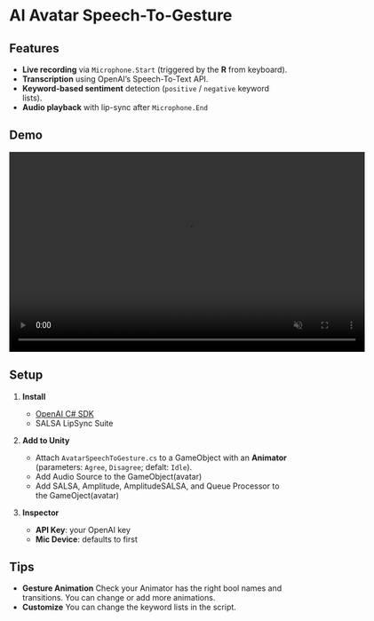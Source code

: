 # AI Avatar Speech-To-Gesture

## Features
- **Live recording** via `Microphone.Start` (triggered by the **R** from keyboard).
- **Transcription** using OpenAI’s Speech-To-Text API.
- **Keyword-based sentiment** detection (`positive` / `negative` keyword lists).
- **Audio playback**  with lip-sync after `Microphone.End`

## Demo

<video src="Demo_STG.mov" controls loop muted width="640" height="360">
  ⚠️ Your browser does not support HTML5 video.
</video>

## Setup

1. **Install**  
   - [OpenAI C# SDK](https://github.com/OpenAI/openai-dotnet)
   - SALSA LipSync Suite

1. **Add to Unity**  
   - Attach `AvatarSpeechToGesture.cs` to a GameObject with an **Animator** (parameters: `Agree`, `Disagree`; defalt: `Idle`).
   - Add Audio Source to the GameObject(avatar)
   - Add SALSA, Amplitude, AmplitudeSALSA, and Queue Processor to the GameOject(avatar)

3. **Inspector**  
   - **API Key**: your OpenAI key  
   - **Mic Device**: defaults to first

## Tips

- **Gesture Animation** Check your Animator has the right bool names and transitions. You can change or add more animations. 
- **Customize** You can change the keyword lists in the script.

